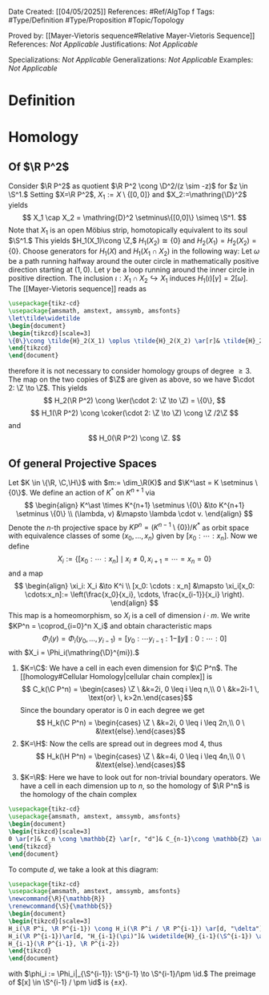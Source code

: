 <div class="topSpace"></div>

Date Created: [[04/05/2025]]
References: #Ref/AlgTop f
Tags: #Type/Definition #Type/Proposition #Topic/Topology 

Proved by: [[Mayer-Vietoris sequence#Relative Mayer-Vietoris Sequence]]
References: <i>Not Applicable</i>
Justifications: <i>Not Applicable</i>

Specializations: <i>Not Applicable</i>
Generalizations: <i>Not Applicable</i>
Examples: <i>Not Applicable</i>

# Definition

# Homology

## Of $\R P^2$

Consider $\R P^2$ as quotient $\R P^2 \cong \D^2/(z \sim -z)$ for $z \in \S^1.$ Setting $X=\R P^2$, $X_1 :=X \setminus \{[0,0]\}$ and $X_2:=\mathring{\D}^2$ yields
$$
X_1 \cap X_2 = \mathring{D}^2 \setminus\{[0,0]\} \simeq \S^1.
$$
Note that $X_1$ is an open Möbius strip, homotopically equivalent to its soul $\S^1.$ This yields $H_1(X_1)\cong \Z,$ $H_1(X_2) \cong \{0\}$ and $H_2(X_1)=H_2(X_2)=\{0\}$. Choose generators for $H_1(X)$ and $H_1(X_1 \cap X_2)$ in the following way: Let $\omega$ be a path running halfway around the outer circle in mathematically positive direction starting at $(1,0)$. Let $\gamma$ be a loop running around the inner circle in positive direction. The inclusion $\iota: X_1 \cap X_2 \hookrightarrow X_1$ induces $H_1(\iota)[\gamma]=2[\omega].$ The [[Mayer-Vietoris sequence]] reads as
```tikz
\usepackage{tikz-cd}
\usepackage{amsmath, amstext, amssymb, amsfonts}
\let\tilde\widetilde
\begin{document}
\begin{tikzcd}[scale=3]
\{0\}\cong \tilde{H}_2(X_1) \oplus \tilde{H}_2(X_2) \ar[r]& \tilde{H}_2(X) \ar[r]& \tilde{H}_1(X_1 \cap X_2) \cong \mathbb{Z} \ar[r]& \tilde{H}_1(X_1) \cong \mathbb{Z} \ar[r]& \tilde{H}_1(X) \ar[r]& \tilde{H}_0(X_1 \cap X_2) \cong \{0\}
\end{tikzcd}
\end{document}
```
therefore it is not necessary to consider homology groups of degree $\geq 3$. The map on the two copies of $\Z$ are given as above, so we have $\cdot 2: \Z \to \Z$. This yields
$$
H_2(\R P^2) \cong \ker(\cdot 2: \Z \to \Z) = \{0\},
$$
$$
H_1(\R P^2) \cong \coker(\cdot 2: \Z \to \Z) \cong \Z /2\Z
$$
and
$$
H_0(\R P^2) \cong \Z.
$$

## Of general Projective Spaces
Let $K \in \{\R, \C,\H\}$ with $m:= \dim_\R(K)$ and $\K^\ast = K \setminus \{0\}$. We define an action of $K^\ast$ on $K^{n+1}$ via
$$
\begin{align}
K^\ast \times K^{n+1} \setminus \{0\} &\to K^{n+1} \setminus \{0\} \\
(\lambda, v) &\mapsto  \lambda \cdot v.
\end{align}
$$
Denote the $n$-th projective space by $KP^n = (K^{n-1}\setminus \{0\}) /K^\ast$ as orbit space with equivalence classes of some $(x_0,\dots,x_n)$ given by $[x_0:\cdots :x_n].$
Now we define
$$
X_i := \{[x_0: \cdots: x_n]\mid x_i \neq 0, x_{i+1}=\cdots = x_n=0\}
$$
and a map
$$
\begin{align}
\xi_i: X_i &\to K^i \\
[x_0: \cdots : x_n] &\mapsto \xi_i[x_0: \cdots:x_n]:= \left(\frac{x_0}{x_i}, \cdots, \frac{x_{i-1}}{x_i} \right).
\end{align}
$$
This map is a homeomorphism, so $X_i$ is a cell of dimension $i\cdot m$. We write $KP^n = \coprod_{i=0}^n X_i$ and obtain characteristic maps
$$
\Phi_i(y)=\Phi_i(y_0, \dots, y_{i-1})=[y_0: \cdots y_{i-1}:1-\|y\|:0:\cdots:0]
$$
with $X_i = \Phi_i(\mathring{\D}^{mi}).$
1. $K=\C$: We have a cell in each even dimension for $\C P^n$. The [[homology#Cellular Homology|cellular chain complex]] is $$ C_k(\C P^n) = \begin{cases} \Z \ &k=2i, 0 \leq i \leq n,\\ 0 \ &k=2i-1 \, \text{or} \, k>2n.\end{cases}$$ Since the boundary operator is $0$ in each degree we get $$ H_k(\C P^n) = \begin{cases} \Z \ &k=2i, 0 \leq i \leq 2n,\\ 0 \ &\text{else}.\end{cases}$$ 
2. $K=\H$: Now the cells are spread out in degrees mod $4$, thus $$ H_k(\H P^n) = \begin{cases} \Z \ &k=4i, 0 \leq i \leq 4n,\\ 0 \ &\text{else}.\end{cases}$$ 
3. $K=\R$: Here we have to look out for non-trivial boundary operators. We have a cell in each dimension up to $n$, so the homology of $\R P^n$ is the homology of the chain complex
```tikz
\usepackage{tikz-cd}
\usepackage{amsmath, amstext, amssymb, amsfonts}
\begin{document}
\begin{tikzcd}[scale=3]
0 \ar[r]& C_n \cong \mathbb{Z} \ar[r, "d"]& C_{n-1}\cong \mathbb{Z} \ar[r, "d"]& \cdots \ar[r, "d"]& C_0 \cong \mathbb{Z}.
\end{tikzcd}
\end{document}
```
To compute $d$, we take a look at this diagram:
```tikz
\usepackage{tikz-cd}
\usepackage{amsmath, amstext, amssymb, amsfonts}
\newcommand{\R}{\mathbb{R}}
\renewcommand{\S}{\mathbb{S}}
\begin{document}
\begin{tikzcd}[scale=3]
H_i(\R P^i, \R P^{i-1}) \cong H_i(\R P^i / \R P^{i-1}) \ar[d, "\delta"] \ar[dd, bend right=70, "d"'] & H_i(\S^i) \ar[l, "\cong"'] \ar[d, "\cong"', "\delta"]\\
H_i(\R P^{i-1})\ar[d, "H_{i-1}(\pi)"]& \widetilde{H}_{i-1}(\S^{i-1}) \ar[l, "\phi_i"]\\
H_{i-1}(\R P^{i-1}, \R P^{i-2})
\end{tikzcd}
\end{document}
```
with $\phi_i := \Phi_i|_{\S^{i-1}}: \S^{i-1} \to \S^{i-1}/\pm \id.$ The preimage of $[x] \in \S^{i-1} / \pm \id$ is $\{\pm x\}$.
